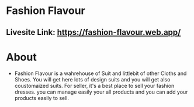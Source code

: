 # Fashion Flavour

## Livesite Link: https://fashion-flavour.web.app/


# About

- Fashion Flavour is a wahrehouse of Suit and littlebit of other Cloths and Shoes. You will get here lots of design suits and you will get also coustomaized suits. For seller, it's a best place to sell your fashion dresses. you can manage easily your all products and you can add your products easily to sell.

